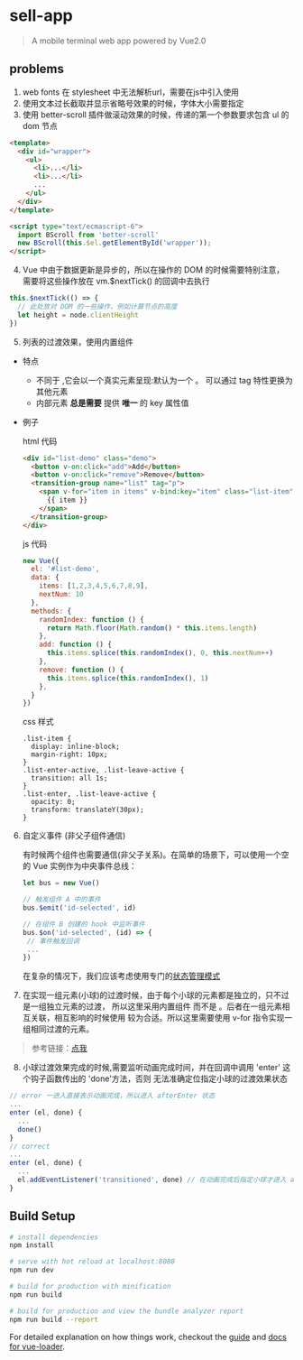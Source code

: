 # sell-app

> A mobile terminal web app powered by Vue2.0

## problems
1. web fonts 在 stylesheet 中无法解析url，需要在js中引入使用
2. 使用文本过长截取并显示省略号效果的时候，字体大小需要指定
3. 使用 better-scroll 插件做滚动效果的时候，传递的第一个参数要求包含 ul 的 dom 节点
```html
<template>
  <div id="wrapper">
    <ul>
      <li>...</li>
      <li>...</li>
      ...
    </ul>
  </div>
</template>

<script type="text/ecmascript-6">
  import BScroll from 'better-scroll'
  new BScroll(this.$el.getElementById('wrapper'));
</script>
```
4. Vue 中由于数据更新是异步的，所以在操作的 DOM 的时候需要特别注意，
需要将这些操作放在 vm.$nextTick() 的回调中去执行
```javascript
this.$nextTick(() => {
  // 此处放对 DOM 的一些操作，例如计算节点的高度
  let height = node.clientHeight
})
```
5. 列表的过渡效果，使用内置组件 <transition-group>
  - 特点
    - 不同于 <transition>,它会以一个真实元素呈现:默认为一个 <span>。
    可以通过 tag 特性更换为其他元素
    - 内部元素 **总是需要** 提供 **唯一** 的 key 属性值
  - 例子
  
    html 代码
    ```html
    <div id="list-demo" class="demo">
      <button v-on:click="add">Add</button>
      <button v-on:click="remove">Remove</button>
      <transition-group name="list" tag="p">
        <span v-for="item in items" v-bind:key="item" class="list-item">
          {{ item }}
        </span>
      </transition-group>
    </div>
    ```
    js 代码
    ```javascript
    new Vue({
      el: '#list-demo',
      data: {
        items: [1,2,3,4,5,6,7,8,9],
        nextNum: 10
      },
      methods: {
        randomIndex: function () {
          return Math.floor(Math.random() * this.items.length)
        },
        add: function () {
          this.items.splice(this.randomIndex(), 0, this.nextNum++)
        },
        remove: function () {
          this.items.splice(this.randomIndex(), 1)
        },
      }
    })
    ```
    css 样式
    ```stylesheet
    .list-item {
      display: inline-block;
      margin-right: 10px;
    }
    .list-enter-active, .list-leave-active {
      transition: all 1s;
    }
    .list-enter, .list-leave-active {
      opacity: 0;
      transform: translateY(30px);
    }
    ```
6. 自定义事件 (非父子组件通信)

    有时候两个组件也需要通信(非父子关系)。在简单的场景下，可以使用一个空的 Vue 实例作为中央事件总线：
    ```javascript
    let bus = new Vue()
 
    // 触发组件 A 中的事件
    bus.$emit('id-selected', id)
 
    // 在组件 B 创建的 hook 中监听事件
    bus.$on('id-selected', (id) => {
     // 事件触发回调
     ...
    })
    ```
    在复杂的情况下，我们应该考虑使用专门的[状态管理模式](https://cn.vuejs.org/v2/guide/state-management.html)

7. 在实现一组元素(小球)的过渡时候，由于每个小球的元素都是独立的，只不过是一组独立元素的过渡，
所以这里采用内置组件 <transition-> 而不是 <transition-group>。后者在一组元素相互关联，相互影响的时候使用
较为合适。所以这里需要使用 v-for 指令实现一组相同过渡的元素。
> 参考链接：[点我](http://web.jobbole.com/89533/)

8. 小球过渡效果完成的时候,需要监听动画完成时间，并在回调中调用 'enter' 这个钩子函数传出的 'done'方法，否则
无法准确定位指定小球的过渡效果状态
```javascript
// error 一进入直接表示动画完成，所以进入 afterEnter 状态
...
enter (el, done) {
  ...
  done()
}
// correct
...
enter (el, done) {
  ...
  el.addEventListener('transitioned', done) // 在动画完成后指定小球才进入 afterEnter 状态
}
```

## Build Setup

``` bash
# install dependencies
npm install

# serve with hot reload at localhost:8080
npm run dev

# build for production with minification
npm run build

# build for production and view the bundle analyzer report
npm run build --report
```

For detailed explanation on how things work, checkout the [guide](http://vuejs-templates.github.io/webpack/) and [docs for vue-loader](http://vuejs.github.io/vue-loader).
